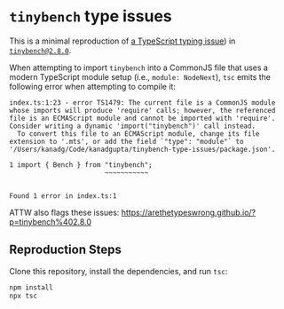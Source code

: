 # `tinybench` type issues

This is a minimal reproduction of [a TypeScript typing issue](https://github.com/tinylibs/tinybench/pull/85)) in [`tinybench@2.8.0`](https://www.npmjs.com/package/tinybench/v/2.8.0).

When attempting to import `tinybench` into a CommonJS file that uses a modern TypeScript module setup (i.e., `module: NodeNext`), `tsc` emits the following error when attempting to compile it:

```
index.ts:1:23 - error TS1479: The current file is a CommonJS module whose imports will produce 'require' calls; however, the referenced file is an ECMAScript module and cannot be imported with 'require'. Consider writing a dynamic 'import("tinybench")' call instead.
  To convert this file to an ECMAScript module, change its file extension to '.mts', or add the field `"type": "module"` to '/Users/kanadg/Code/kanadgupta/tinybench-type-issues/package.json'.

1 import { Bench } from "tinybench";
                        ~~~~~~~~~~~


Found 1 error in index.ts:1
```

ATTW also flags these issues: https://arethetypeswrong.github.io/?p=tinybench%402.8.0

## Reproduction Steps

Clone this repository, install the dependencies, and run `tsc`:

```sh
npm install
npx tsc
```
